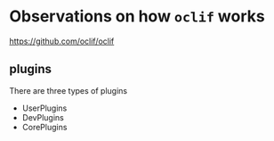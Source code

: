 # Observations on how `oclif` works

https://github.com/oclif/oclif

## plugins
There are three types of plugins
* UserPlugins
* DevPlugins
* CorePlugins
